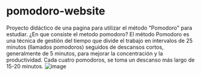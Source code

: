 # pomodoro-website
Proyecto didáctico de una pagina para utilizar el método "Pomodoro" para estudiar.
¿En que consiste el metodo pomodoro? 
El método Pomodoro es una técnica de gestión del tiempo que divide el trabajo en intervalos de 25 minutos (llamados pomodoros) seguidos de descansos cortos, generalmente de 5 minutos, para mejorar la concentración y la productividad. Cada cuatro pomodoros, se toma un descanso más largo de 15-20 minutos. 
![image](https://github.com/user-attachments/assets/16124126-d70d-4cb5-83ae-a4728a6dc9c9)
